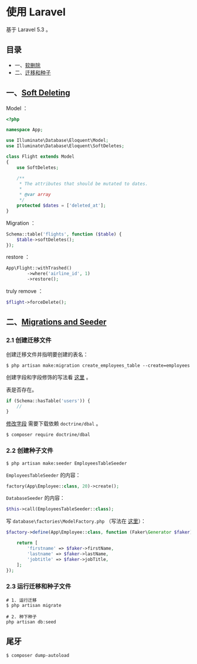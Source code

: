 # 使用 Laravel

基于 Laravel 5.3 。

## 目录

- 一、[软删除](#一soft-deleting)
- 二、[迁移和种子](#二migrations-and-seeder)

## 一、[Soft Deleting](https://laravel.com/docs/5.3/eloquent#soft-deleting)

Model ：

```php
<?php

namespace App;

use Illuminate\Database\Eloquent\Model;
use Illuminate\Database\Eloquent\SoftDeletes;

class Flight extends Model
{
    use SoftDeletes;

    /**
     * The attributes that should be mutated to dates.
     *
     * @var array
     */
    protected $dates = ['deleted_at'];
}
```

Migration ：

```php
Schema::table('flights', function ($table) {
    $table->softDeletes();
});
```

restore ：

```php
App\Flight::withTrashed()
        ->where('airline_id', 1)
        ->restore();
```

truly remove ：

```php
$flight->forceDelete();
```

## 二、[Migrations and Seeder](https://laravel.com/docs/5.3/migrations#columns)

### 2.1 创建迁移文件

创建迁移文件并指明要创建的表名：

```
$ php artisan make:migration create_employees_table --create=employees
```

创建字段和字段修饰的写法看 [这里](https://laravel-china.org/docs/5.3/migrations#columns) 。

表是否存在。

```php
if (Schema::hasTable('users')) {
    //
}
```

[修改字段](https://laravel-china.org/docs/5.3/migrations#modifying-columns) 需要下载依赖 `doctrine/dbal` 。

```
$ composer require doctrine/dbal
```

### 2.2 创建种子文件

```
$ php artisan make:seeder EmployeesTableSeeder
```

`EmployeesTableSeeder` 的内容：

```php
factory(App\Employee::class, 20)->create();
```

`DatabaseSeeder` 的内容：

```php
$this->call(EmployeesTableSeeder::class);
```

写 `database\factories\ModelFactory.php` （写法在 [这里](https://github.com/fzaninotto/Faker)）：

```php
$factory->define(App\Employee::class, function (Faker\Generator $faker) {

    return [
        'firstname' => $faker->firstName,
        'lastname' => $faker->lastName,
        'jobtitle' => $faker->jobTitle,
    ];
});
```

### 2.3 运行迁移和种子文件

```
# 1. 运行迁移
$ php artisan migrate

# 2. 种下种子
php artisan db:seed
```

## 尾牙

```
$ composer dump-autoload
```